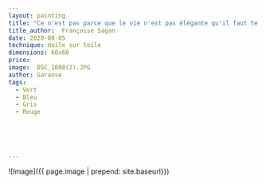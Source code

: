 ```yaml
---
layout: painting
title: "Ce n'est pas parce que le vie n'est pas élégante qu'il faut te conduire comme elle."        
title_author:  Françoise Sagan 
date: 2020-08-05
technique: Huile sur toile
dimensions: 60x60
price: 
image:  DSC_1608(2).JPG
author: Garanse
tags:
  - Vert
  - Bleu
  - Gris
  - Rouge
  
  
  
  
  
---
```

![Image]({{ page.image | prepend: site.baseurl}})

